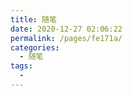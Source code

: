 ```yaml
---
title: 随笔
date: 2020-12-27 02:06:22
permalink: /pages/fe171a/
categories:
  - 随笔
tags:
  - 
---
```


